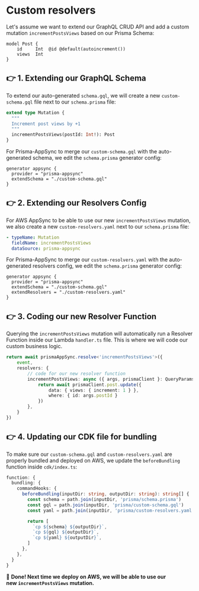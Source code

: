 # Custom resolvers

Let's assume we want to extend our GraphQL CRUD API and add a custom mutation `incrementPostsViews` based on our Prisma Schema:

```prisma
model Post {
    id     Int  @id @default(autoincrement())
    views  Int
}
```

## 👉 1. Extending our GraphQL Schema

To extend our auto-generated `schema.gql`, we will create a new `custom-schema.gql` file next to our `schema.prisma` file:

```graphql
extend type Mutation {
  """
  Increment post views by +1
  """
  incrementPostsViews(postId: Int!): Post
}
```

For Prisma-AppSync to merge our `custom-schema.gql` with the auto-generated schema, we edit the `schema.prisma` generator config:

```json{3}
generator appsync {
  provider = "prisma-appsync"
  extendSchema = "./custom-schema.gql"
}
```

## 👉 2. Extending our Resolvers Config

For AWS AppSync to be able to use our new `incrementPostsViews` mutation, we also create a new `custom-resolvers.yaml` next to our `schema.prisma` file:

```yaml
- typeName: Mutation
  fieldName: incrementPostsViews
  dataSource: prisma-appsync
```

For Prisma-AppSync to merge our `custom-resolvers.yaml` with the auto-generated resolvers config, we edit the `schema.prisma` generator config:

```json{4}
generator appsync {
  provider = "prisma-appsync"
  extendSchema = "./custom-schema.gql"
  extendResolvers = "./custom-resolvers.yaml"
}
```

## 👉 3. Coding our new Resolver Function

Querying the `incrementPostsViews` mutation will automatically run a Resolver Function inside our Lambda `handler.ts` file. This is where we will code our custom business logic.

```ts
return await prismaAppSync.resolve<'incrementPostsViews'>({
    event,
    resolvers: {
        // code for our new resolver function
        incrementPostsViews: async ({ args, prismaClient }: QueryParamsCustom) => {
            return await prismaClient.post.update({
                data: { views: { increment: 1 } },
                where: { id: args.postId }
            })
        },
    }
})
```

## 👉 4. Updating our CDK file for bundling

To make sure our `custom-schema.gql` and `custom-resolvers.yaml` are properly bundled and deployed on AWS, we update the `beforeBundling` function inside `cdk/index.ts`:

```ts
function: {
  bundling: {
    commandHooks: {
      beforeBundling(inputDir: string, outputDir: string): string[] {
        const schema = path.join(inputDir, 'prisma/schema.prisma')
        const gql = path.join(inputDir, 'prisma/custom-schema.gql')
        const yaml = path.join(inputDir, 'prisma/custom-resolvers.yaml')

        return [
          `cp ${schema} ${outputDir}`,
          `cp ${gql} ${outputDir}`,
          `cp ${yaml} ${outputDir}`,
        ]
      },
    },
  }
}
```

🚀 **Done! Next time we deploy on AWS, we will be able to use our new `incrementPostsViews` mutation.**
